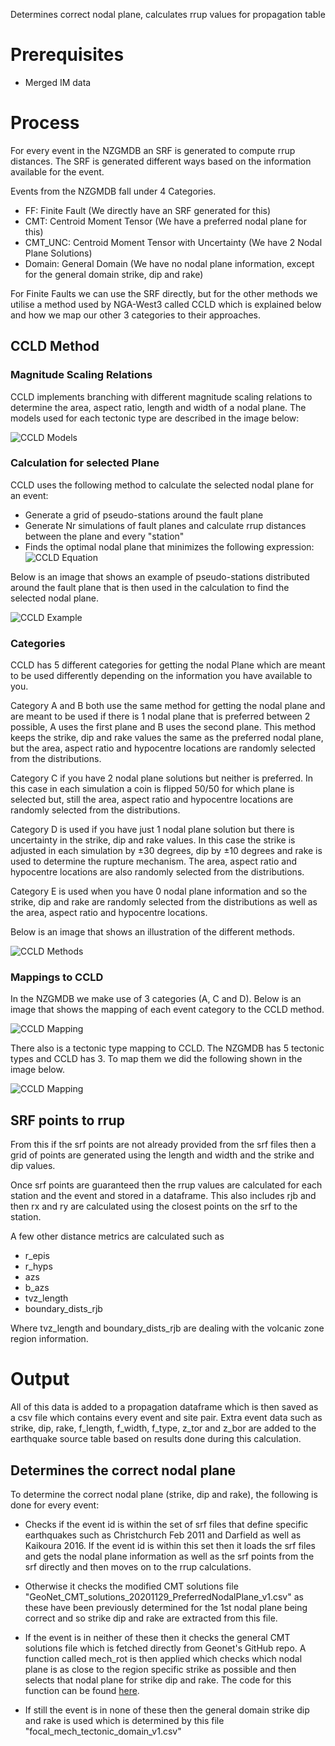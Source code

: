 Determines correct nodal plane, calculates rrup values for propagation table

# Prerequisites

- Merged IM data

# Process

For every event in the NZGMDB an SRF is generated to compute rrup distances.
The SRF is generated different ways based on the information available for the event.

Events from the NZGMDB fall under 4 Categories.

- FF: Finite Fault (We directly have an SRF generated for this)
- CMT: Centroid Moment Tensor (We have a preferred nodal plane for this)
- CMT_UNC: Centroid Moment Tensor with Uncertainty (We have 2 Nodal Plane Solutions)
- Domain: General Domain (We have no nodal plane information, except for the general domain strike, dip and rake)

For Finite Faults we can use the SRF directly, but for the other methods we utilise a method used by NGA-West3 called CCLD which is explained below and how we map our other 3 categories to their approaches.

## CCLD Method

### Magnitude Scaling Relations

CCLD implements branching with different magnitude scaling relations to determine the area, aspect ratio, length and width of a nodal plane.
The models used for each tectonic type are described in the image below:

![CCLD Models](images/ccld_models.png)

### Calculation for selected Plane

CCLD uses the following method to calculate the selected nodal plane for an event:

- Generate a grid of pseudo-stations around the fault plane
- Generate Nr simulations of fault planes and calculate rrup distances between the plane and every "station"
- Finds the optimal nodal plane that minimizes the following expression:
![CCLD Equation](images/ccld_eq.png)

Below is an image that shows an example of pseudo-stations distributed around the fault plane that is then used in the calculation to find the selected nodal plane.

![CCLD Example](images/ccld_stations.png)

### Categories
CCLD has 5 different categories for getting the nodal Plane which are meant to be used differently depending on the information you have available to you.

Category A and B both use the same method for getting the nodal plane and are meant to be used if there is 1 nodal plane that is preferred between 2 possible, A uses the first plane and B uses the second plane.
This method keeps the strike, dip and rake values the same as the preferred nodal plane, but the area, aspect ratio and hypocentre locations are randomly selected from the distributions.

Category C if you have 2 nodal plane solutions but neither is preferred. In this case in each simulation a coin is flipped 50/50 for which plane is selected but, still the area, aspect ratio and hypocentre locations are randomly selected from the distributions.

Category D is used if you have just 1 nodal plane solution but there is uncertainty in the strike, dip and rake values. In this case the strike is adjusted in each simulation by ±30 degrees, dip by ±10 degrees and rake is used to determine the rupture mechanism. The area, aspect ratio and hypocentre locations are also randomly selected from the distributions.

Category E is used when you have 0 nodal plane information and so the strike, dip and rake are randomly selected from the distributions as well as the area, aspect ratio and hypocentre locations.

Below is an image that shows an illustration of the different methods.

![CCLD Methods](images/ccld_methods.png)

### Mappings to CCLD

In the NZGMDB we make use of 3 categories (A, C and D). Below is an image that shows the mapping of each event category to the CCLD method.

![CCLD Mapping](images/ccld_events.png)

There also is a tectonic type mapping to CCLD. The NZGMDB has 5 tectonic types and CCLD has 3. To map them we did the following shown in the image below.

![CCLD Mapping](images/tect_mapping_ccld.png)

## SRF points to rrup
From this if the srf points are not already provided from the srf files then a grid of points are generated using the length and width and the strike and dip values.

Once srf points are guaranteed then the rrup values are calculated for each station and the event and stored in a dataframe.
This also includes rjb and then rx and ry are calculated using the closest points on the srf to the station.

A few other distance metrics are calculated such as 
- r_epis
- r_hyps
- azs
- b_azs
- tvz_length
- boundary_dists_rjb

Where tvz_length and boundary_dists_rjb are dealing with the volcanic zone region information.
# Output

All of this data is added to a propagation dataframe which is then saved as a csv file which contains every event and site pair.
Extra event data such as strike, dip, rake, f_length, f_width, f_type, z_tor and z_bor are added to the earthquake source table based on results done during this calculation.


## Determines the correct nodal plane
To determine the correct nodal plane (strike, dip and rake), the following is done for every event:

- Checks if the event id is within the set of srf files that define specific earthquakes such as Christchurch Feb 2011 and Darfield as well as Kaikoura 2016.
If the event id is within this set then it loads the srf files and gets the nodal plane information as well as the srf points from the srf directly and then moves on to the rrup calculations.

- Otherwise it checks the modified CMT solutions file "GeoNet_CMT_solutions_20201129_PreferredNodalPlane_v1.csv" as these have been
previously determined for the 1st nodal plane being correct and so strike dip and rake are extracted from this file.

- If the event is in neither of these then it checks the general CMT solutions file which is fetched directly from Geonet's GitHub repo.
A function called mech_rot is then applied which checks which nodal plane is as close to the region specific strike as possible and then selects that nodal plane for strike dip and rake.
The code for this function can be found [here](https://github.com/ucgmsim/nzgmdb/blob/2fa80fa0917989c1103ed0a1e4821be7bb8f0e73/nzgmdb/calculation/distances.py#L61).

- If still the event is in none of these then the general domain strike dip and rake is used which is determined by this file "focal_mech_tectonic_domain_v1.csv"
